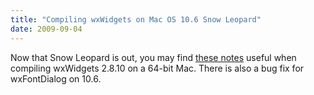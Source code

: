 ```yaml
---
title: "Compiling wxWidgets on Mac OS 10.6 Snow Leopard"
date: 2009-09-04
---
```


Now that Snow Leopard is out, you may find [these notes][1] useful when
compiling wxWidgets 2.8.10 on a 64-bit Mac. There is also a bug fix for
wxFontDialog on 10.6.

[1]: http://wiki.wxwidgets.org/Development:_wxMac#Building_under_10.6_Snow_Leopard
